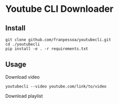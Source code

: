 # Youtube CLI Downloader
## Install
```
git clone github.com/franpessoa/youtubecli.git
cd ./youtubecli
pip install -e . -r requirements.txt
```
## Usage
Download video
```
youtubecli --video youtube.com/link/to/video
```
Download playlist
